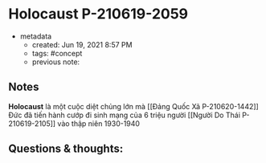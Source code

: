 # Holocaust P-210619-2059

- metadata
	- created: Jun 19, 2021 8:57 PM
	- tags: #concept 
	- previous note:

## Notes
**Holocaust** là một cuộc diệt chủng lớn mà [[Đảng Quốc Xã P-210620-1442]] Đức đã tiến hành cướp đi sinh mạng của 6 triệu người [[Người Do Thái P-210619-2105]] vào thập niên 1930-1940

## Questions & thoughts:
